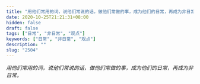 ```yaml
---
title: "用他们常用的词，说他们常说的话，做他们常做的事，成为他们的日常，再成为非日常。"
date: 2020-10-25T21:21:31+08:00
hidden: false
draft: false
tags: ["日常", "非日常", "观点"]
keywords: ["日常", "非日常", "观点"]
description: ""
slug: "2504"
---
```


*用他们常用的词，说他们常说的话，做他们常做的事，成为他们的日常，再成为非日常。*
